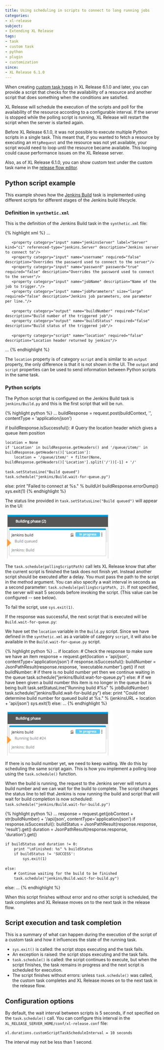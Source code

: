 ```yaml
---
title: Using scheduling in scripts to connect to long running jobs
categories:
- xl-release
subject:
- Extending XL Release
tags:
- task
- custom task
- python
- plugin
- customization
since:
- XL Release 6.1.0
---
```


When creating [custom task types](/xl-release/how-to/create-custom-task-types.html) in XL Release 6.1.0 and later, you can provide a script that checks for the availability of a resource and another script that does something when the conditions are satisfied.

XL Release will schedule the execution of the scripts and poll for the availability of the resource according to a configurable interval. If the server is stopped while the polling script is running, XL Release will restart the script when the server is started again.

Before XL Release 6.1.0, it was not possible to execute multiple Python scripts in a single task. This meant that, if you wanted to fetch a resource by executing an `HttpRequest` and the resource was not yet available, your script would need to loop until the resource became available. This looping could cause performance issues on the XL Release server.

Also, as of XL Release 6.1.0, you can show custom text under the custom task name in the [release flow editor](/xl-release/how-to/using-the-release-flow-editor.html).

## Python script example

This example shows how the [Jenkins Build](/xl-release/how-to/create-a-jenkins-task.html) task is implemented using different scripts for different stages of the Jenkins build lifecycle.

### Definition in `synthetic.xml`

This is the definition of the Jenkins Build task in the `synthetic.xml` file:

{% highlight xml %}
...
<type type="jenkins.Build" extends="xlrelease.PythonScript">
       <property name="scriptLocation" default="jenkins/Build.py" hidden="true" />
       <property name="iconLocation" default="jenkins/jenkins.png" hidden="true" />

       <property category="input" name="jenkinsServer" label="Server" kind="ci" referenced-type="jenkins.Server" description="Jenkins server to connect to"/>
       <property category="input" name="username" required="false" description="Overrides the password used to connect to the server"/>
       <property category="input" name="password" password="true" required="false" description="Overrides the password used to connect to the server"/>
       <property category="input" name="jobName" description="Name of the job to trigger."/>
       <property category="input" name="jobParameters" size="large" required="false" description="Jenkins job parameters, one parameter per line."/>

       <property category="output" name="buildNumber" required="false" description="Build number of the triggered job"/>
       <property category="output" name="buildStatus" required="false" description="Build status of the triggered job"/>

       <property category="script" name="location" required="false" description="Location header returned by jenkins"/>
</type>
...
{% endhighlight %}

The `location` property is of category `script` and is similar to an `output` property, the only difference is that it is not shown in the UI. The `output` and `script` properties can be used to send information between Python scripts in the same task.

### Python scripts

The Python script that is configured on the Jenkins Build task is `jenkins/Build.py` and this is the first script that will be run.

{% highlight python %}
...
buildResponse = request.post(buildContext, '', contentType = 'application/json')

if buildResponse.isSuccessful():
    # Query the location header which gives a queue item position

    location = None
    if 'Location' in buildResponse.getHeaders() and '/queue/item/' in buildResponse.getHeaders()['Location']:
        location = '/queue/item/' + filter(None, buildResponse.getHeaders()['Location'].split('/'))[-1] + '/'

    task.setStatusLine("Build queued")
    task.schedule("jenkins/Build.wait-for-queue.py")

else:
    print "Failed to connect at %s." % buildUrl
    buildResponse.errorDump()
    sys.exit(1)
{% endhighlight %}

The status line provided in `task.setStatusLine("Build queued")` will appear in the UI:

![Task status line](../images/task-status-line-1.png)

The `task.schedule(pollingScriptPath)` call lets XL Release know that after the current script is finished the task does not finish yet. Instead another script should be executed after a delay. You must pass the path to the script in the method argument. You can also specify a wait interval in seconds as a second parameter: `task.schedule(pollingScriptPath, 2)`. If not specified, the server will wait 5 seconds before invoking the script. (This value can be configured -- see below).

To fail the script, use `sys.exit(1)`.

If the response was successful, the next script that is executed will be `Build.wait-for-queue.py`:

We have set the `location` variable in the `Build.py` script. Since we have defined in the `synthetic.xml` as a variable of category `script`, it will also be available in the `Build.wait-for-queue.py` script.

{% highlight python %}
...
if location:
    # Check the response to make sure we have an item
    response = request.get(location + 'api/json', contentType='application/json')
    if response.isSuccessful():
        buildNumber = JsonPathResult(response.response, 'executable.number').get()
        if not buildNumber:
            # if there is no build number yet then we continue waiting in the queue
            task.schedule("jenkins/Build.wait-for-queue.py")
        else:
            # if we have been given a build number this item is no longer in the queue but is being built
            task.setStatusLine("Running build #%s" % jobBuildNumber)
            task.schedule("jenkins/Build.wait-for-build.py")
    else:
        print "Could not determine build number for queued build at %s." % (jenkinsURL + location + 'api/json')
        sys.exit(1)
else:
    ...
{% endhighlight %}

![Task status line](../images/task-status-line-2.png)

If there is no build number yet, we need to keep waiting. We do this by scheduling the same script again. This is how you implement a polling loop using the `task.schedule()` function.

When the build is running, the request to the Jenkins server will return a build number and we can wait for the build to complete. The script changes the status line to tell that Jenkins is now running the build and script that will wait for build completion is now scheduled: `task.schedule("jenkins/Build.wait-for-build.py")`

{% highlight python %}
...
response = request.get(jobContext + str(buildNumber) + '/api/json', contentType='application/json')
if response.isSuccessful():
    buildStatus = JsonPathResult(response.response, 'result').get()
    duration = JsonPathResult(response.response, 'duration').get()

    if buildStatus and duration != 0:
        print "\nFinished: %s" % buildStatus
        if buildStatus != 'SUCCESS':
            sys.exit(1)

    else:
        # Continue waiting for the build to be finished
        task.schedule("jenkins/Build.wait-for-build.py")

else:
    ...
{% endhighlight %}

When this script finishes without error and no other script is scheduled, the task completes and XL Release moves on to the next task in the release flow.

## Script execution and task completion

This is a summary of what can happen during the execution of the script of a custom task and how it influences the state of the running task.

* `sys.exit()` is called: the script stops executing and the task fails.
* An exception is raised: the script stops executing and the task fails.
* `task.schedule()` is called: the script continues to execute, but when the script finishes, the task remains in progress and the next script is scheduled for execution.
* The script finishes without errors: unless `task.schedule()` was called, the custom task completes and XL Release moves on to the next task in the release flow.


## Configuration options

By default, the wait interval between scripts is 5 seconds, if not specified on the `task.schedule()` call. You can configure this interval in the `XL_RELEASE_SERVER_HOME/conf/xl-release.conf` file:

    xl.durations.customScriptTaskScheduleInterval = 10 seconds

The interval may not be less than 1 second.
